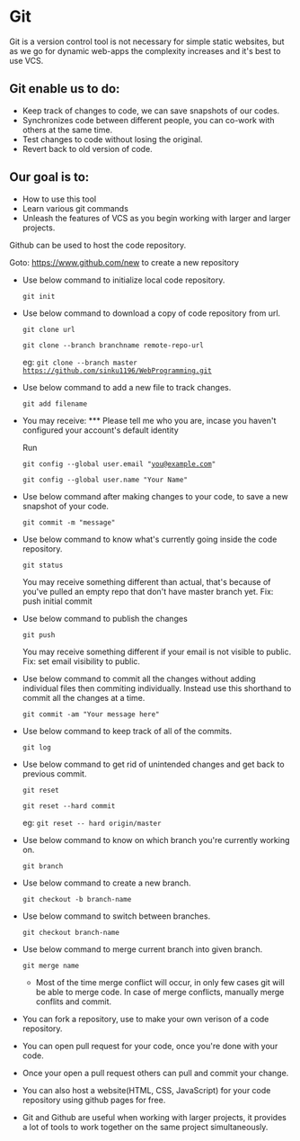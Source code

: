 # Git

Git is a version control tool is not necessary for simple static websites, but as we go for dynamic web-apps the complexity increases and it's best to use VCS.

## Git enable us to do:
  * Keep track of changes to code, we can save snapshots of our codes.
  * Synchronizes code between different people, you can co-work with others at the same time.
  * Test changes to code without losing the original.
  * Revert back to old version of code.
  
## Our goal is to:
  * How to use this tool
  * Learn various git commands
  * Unleash the features of VCS as you begin working with larger and larger projects.

Github can be used to host the code repository.

Goto: https://www.github.com/new to create a new repository

* Use below command to initialize local code repository.
  
  <code>git init</code>

* Use below command to download a copy of code repository from url.

  <code>git clone url</code>

  <code>git clone --branch branchname remote-repo-url</code>

  eg: <code>git clone --branch master https://github.com/sinku1196/WebProgramming.git</code>

* Use below command to add a new file to track changes.
  
  <code>git add filename</code>

* You may receive: *** Please tell me who you are, incase you haven't configured your account's default identity

  Run

  <code>git config --global user.email "you@example.com"</code>

  <code>git config --global user.name "Your Name"</code>

* Use below command after making changes to your code, to save a new snapshot of your code.

  <code>git commit -m "message"</code>

* Use below command to know what's currently going inside the code repository.
  
  <code>git status</code>

  You may receive something different than actual, that's because of you've pulled an empty repo that don't have master branch yet. Fix: push initial commit

* Use below command to publish the changes
  
  <code>git push</code>

  You may receive something different if your email is not visible to public. Fix: set email visibility to public.

* Use below command to commit all the changes without adding individual files then commiting individually. Instead use this shorthand to commit all the changes at a time.
  
  <code>git commit -am "Your message here"</code>

* Use below command to keep track of all of the commits.
  
  <code>git log</code>

* Use below command to get rid of unintended changes and get back to previous commit.

  <code>git reset</code>
  
  <code>git reset --hard commit</code>

  eg: <code>git reset -- hard origin/master</code>

* Use below command to know on which branch you're currently working on.

  <code>git branch</code>

* Use below command to create a new branch.

  <code>git checkout -b branch-name</code>

* Use below command to switch between branches.

  <code>git checkout branch-name</code>

* Use below command to merge current branch into given branch.

  <code>git merge name</code>
  - Most of the time merge conflict will occur, in only few cases git will be able to merge code. In case of merge conflicts, manually merge conflits and commit.
  
* You can fork a repository, use to make your own verison of a code repository.

* You can open pull request for your code, once you're done with your code.

* Once your open a pull request others can pull and commit your change.

* You can also host a website(HTML, CSS, JavaScript) for your code repository using github pages for free.

* Git and Github are useful when working with larger projects, it provides a lot of tools to work together on the same project simultaneously.